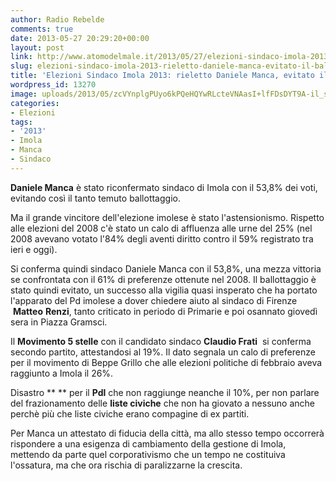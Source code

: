 ```yaml
---
author: Radio Rebelde
comments: true
date: 2013-05-27 20:29:20+00:00
layout: post
link: http://www.atomodelmale.it/2013/05/27/elezioni-sindaco-imola-2013-rieletto-daniele-manca-evitato-il-ballottaggio/
slug: elezioni-sindaco-imola-2013-rieletto-daniele-manca-evitato-il-ballottaggio
title: 'Elezioni Sindaco Imola 2013: rieletto Daniele Manca, evitato il ballottaggio'
wordpress_id: 13270
image: uploads/2013/05/zcVYnplgPUyo6kPQeHQYwRLcteVNAasI+lfFDsDYT9A-il_sindaco_di_imola_daniele_manca.jpg
categories:
- Elezioni
tags:
- '2013'
- Imola
- Manca
- Sindaco
---
```


**Daniele Manca** è stato riconfermato sindaco di Imola con il 53,8% dei voti, evitando così il tanto temuto ballottaggio.

Ma il grande vincitore dell'elezione imolese è stato l'astensionismo. Rispetto alle elezioni del 2008 c'è stato un calo di affluenza alle urne del 25% (nel 2008 avevano votato l'84% degli aventi diritto contro il 59% registrato tra ieri e oggi).

Si conferma quindi sindaco Daniele Manca con il 53,8%, una mezza vittoria se confrontata con il 61% di preferenze ottenute nel 2008. Il ballottaggio è stato quindi evitato, un successo alla vigilia quasi insperato che ha portato l'apparato del Pd imolese a dover chiedere aiuto al sindaco di Firenze  **Matteo** **Renzi**, tanto criticato in periodo di Primarie e poi osannato giovedì sera in Piazza Gramsci.

Il **Movimento 5 stelle** con il candidato sindaco **Claudio Frati**  si conferma secondo partito, attestandosi al 19%. Il dato segnala un calo di preferenze per il movimento di Beppe Grillo che alle elezioni politiche di febbraio aveva raggiunto a Imola il 26%.

Disastro ** ** per il **Pdl** che non raggiunge neanche il 10%, per non parlare del frazionamento delle **liste civiche** che non ha giovato a nessuno anche perchè più che liste civiche erano compagine di ex partiti.

Per Manca un attestato di fiducia della città, ma allo stesso tempo occorrerà rispondere a una esigenza di cambiamento della gestione di Imola, mettendo da parte quel corporativismo che un tempo ne costituiva l'ossatura, ma che ora rischia di paralizzarne la crescita.
